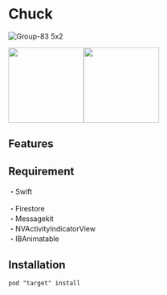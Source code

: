 # Chuck

![Group-83 5x2](https://user-images.githubusercontent.com/51669998/72270445-812e1100-3668-11ea-87ba-528ee3c93daa.png)  
<p align="left">
 <a href="https://firebase.google.com/?hl=ja"><img src="https://firebase.google.com/downloads/brand-guidelines/PNG/logo-built_white.png?hl=ja" width="150px;" /></a><a href="https://github.com/MessageKit/MessageKit"><img src="https://raw.githubusercontent.com/MessageKit/MessageKit/master/Assets/mklogo.png" width="150px"; /></a>
 </p>

## Features


## Requirement
 
 ・Swift  
   
 ・Firestore  
 ・Messagekit  
 ・NVActivityIndicatorView  
 ・IBAnimatable  

## Installation

```
pod "target" install
```

